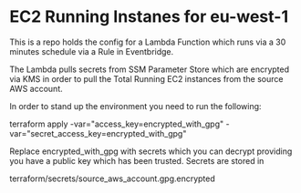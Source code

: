 # EC2 Running Instanes for eu-west-1

This is a repo holds the config for a Lambda Function which runs via a 30 minutes schedule via a Rule in Eventbridge.

The Lambda pulls secrets from SSM Parameter Store which are encrypted via KMS in order to pull the Total Running EC2 instances from the source 
AWS account.  

In order to stand up the environment you need to run the following:

terraform apply -var="access_key=encrypted_with_gpg" -var="secret_access_key=encrypted_with_gpg"

Replace encrypted_with_gpg with secrets which you can decrypt providing you have a public key which has been trusted.  Secrets are stored in

terraform/secrets/source_aws_account.gpg.encrypted